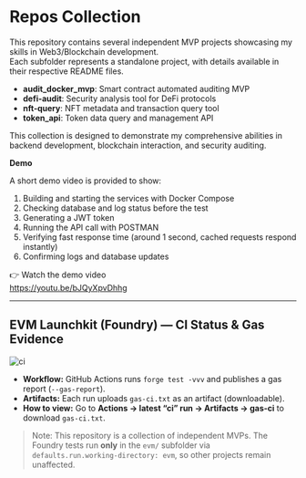 # Repos Collection

This repository contains several independent MVP projects showcasing my skills in Web3/Blockchain development.  
Each subfolder represents a standalone project, with details available in their respective README files.

- **audit_docker_mvp**: Smart contract automated auditing MVP  
- **defi-audit**: Security analysis tool for DeFi protocols  
- **nft-query**: NFT metadata and transaction query tool  
- **token_api**: Token data query and management API  

This collection is designed to demonstrate my comprehensive abilities in backend development, blockchain interaction, and security auditing.

**Demo**

A short demo video is provided to show:

1. Building and starting the services with Docker Compose  
2. Checking database and log status before the test  
3. Generating a JWT token  
4. Running the API call with POSTMAN 
5. Verifying fast response time (around 1 second, cached requests respond instantly)  
6. Confirming logs and database updates  

👉 Watch the demo video  
https://youtu.be/bJQyXpvDhhg

---

## EVM Launchkit (Foundry) — CI Status & Gas Evidence

![ci](https://github.com/lzh840723/launchkit/actions/workflows/ci.yml/badge.svg)

- **Workflow:** GitHub Actions runs `forge test -vvv` and publishes a gas report (`--gas-report`).
- **Artifacts:** Each run uploads `gas-ci.txt` as an artifact (downloadable).
- **How to view:** Go to **Actions → latest “ci” run → Artifacts → gas-ci** to download `gas-ci.txt`.

> Note: This repository is a collection of independent MVPs. The Foundry tests run **only** in the `evm/` subfolder via  
> `defaults.run.working-directory: evm`, so other projects remain unaffected.
